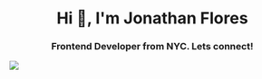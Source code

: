 <h1 align="center">Hi 👋, I'm Jonathan Flores</h1>
<h3 align="center">Frontend Developer from NYC. Lets connect!</h3>
<img src = "https://64.media.tumblr.com/1e59432e5fe2d7942df39fdd0223d294/9ec5a9ae5ba9f7db-ae/s1280x1920/8f45c6df3adc9f1a74b58a275b587982b5de8abc.gifv" >
